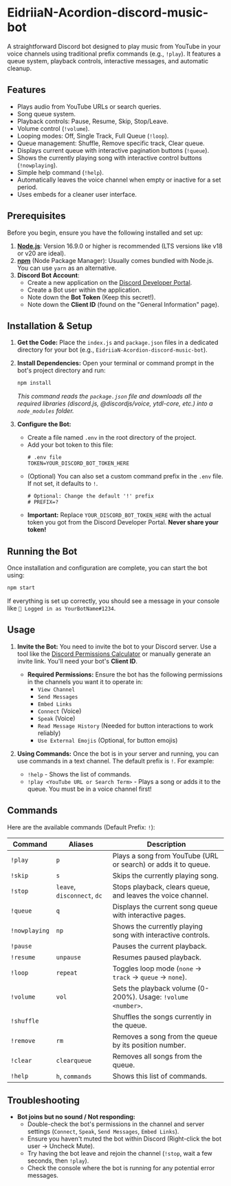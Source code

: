 # EidriiaN-Acordion-discord-music-bot

A straightforward Discord bot designed to play music from YouTube in your voice channels using traditional prefix commands (e.g., `!play`). It features a queue system, playback controls, interactive messages, and automatic cleanup.

## Features

- Plays audio from YouTube URLs or search queries.
- Song queue system.
- Playback controls: Pause, Resume, Skip, Stop/Leave.
- Volume control (`!volume`).
- Looping modes: Off, Single Track, Full Queue (`!loop`).
- Queue management: Shuffle, Remove specific track, Clear queue.
- Displays current queue with interactive pagination buttons (`!queue`).
- Shows the currently playing song with interactive control buttons (`!nowplaying`).
- Simple help command (`!help`).
- Automatically leaves the voice channel when empty or inactive for a set period.
- Uses embeds for a cleaner user interface.

## Prerequisites

Before you begin, ensure you have the following installed and set up:

1.  **[Node.js](https://nodejs.org/)**: Version 16.9.0 or higher is recommended (LTS versions like v18 or v20 are ideal).
2.  **[npm](https://www.npmjs.com/)** (Node Package Manager): Usually comes bundled with Node.js. You can use `yarn` as an alternative.
3.  **Discord Bot Account**:
    - Create a new application on the [Discord Developer Portal](https://discord.com/developers/applications).
    - Create a Bot user within the application.
    - Note down the **Bot Token** (Keep this secret!).
    - Note down the **Client ID** (found on the "General Information" page).

## Installation & Setup

1.  **Get the Code:** Place the `index.js` and `package.json` files in a dedicated directory for your bot (e.g., `EidriiaN-Acordion-discord-music-bot`).

2.  **Install Dependencies:** Open your terminal or command prompt in the bot's project directory and run:

    ```bash
    npm install
    ```

    _This command reads the `package.json` file and downloads all the required libraries (discord.js, @discordjs/voice, ytdl-core, etc.) into a `node_modules` folder._

3.  **Configure the Bot:**
    - Create a file named `.env` in the root directory of the project.
    - Add your bot token to this file:
      ```env
      # .env file
      TOKEN=YOUR_DISCORD_BOT_TOKEN_HERE
      ```
    - (Optional) You can also set a custom command prefix in the `.env` file. If not set, it defaults to `!`.
      ```env
      # Optional: Change the default '!' prefix
      # PREFIX=?
      ```
    - **Important:** Replace `YOUR_DISCORD_BOT_TOKEN_HERE` with the actual token you got from the Discord Developer Portal. **Never share your token!**

## Running the Bot

Once installation and configuration are complete, you can start the bot using:

```bash
npm start
```

If everything is set up correctly, you should see a message in your console like `🚀 Logged in as YourBotName#1234`.

## Usage

1.  **Invite the Bot:** You need to invite the bot to your Discord server. Use a tool like the [Discord Permissions Calculator](https://discordapi.com/permissions.html) or manually generate an invite link. You'll need your bot's **Client ID**.

    - **Required Permissions:** Ensure the bot has the following permissions in the channels you want it to operate in:
      - `View Channel`
      - `Send Messages`
      - `Embed Links`
      - `Connect` (Voice)
      - `Speak` (Voice)
      - `Read Message History` (Needed for button interactions to work reliably)
      - `Use External Emojis` (Optional, for button emojis)

2.  **Using Commands:** Once the bot is in your server and running, you can use commands in a text channel. The default prefix is `!`. For example:
    - `!help` - Shows the list of commands.
    - `!play <YouTube URL or Search Term>` - Plays a song or adds it to the queue. You must be in a voice channel first!

## Commands

Here are the available commands (Default Prefix: `!`):

| Command       | Aliases                     | Description                                                    |
| ------------- | --------------------------- | -------------------------------------------------------------- |
| `!play`       | `p`                         | Plays a song from YouTube (URL or search) or adds it to queue. |
| `!skip`       | `s`                         | Skips the currently playing song.                              |
| `!stop`       | `leave`, `disconnect`, `dc` | Stops playback, clears queue, and leaves the voice channel.    |
| `!queue`      | `q`                         | Displays the current song queue with interactive pages.        |
| `!nowplaying` | `np`                        | Shows the currently playing song with interactive controls.    |
| `!pause`      |                             | Pauses the current playback.                                   |
| `!resume`     | `unpause`                   | Resumes paused playback.                                       |
| `!loop`       | `repeat`                    | Toggles loop mode (`none` -> `track` -> `queue` -> `none`).    |
| `!volume`     | `vol`                       | Sets the playback volume (0-200%). Usage: `!volume <number>`.  |
| `!shuffle`    |                             | Shuffles the songs currently in the queue.                     |
| `!remove`     | `rm`                        | Removes a song from the queue by its position number.          |
| `!clear`      | `clearqueue`                | Removes all songs from the queue.                              |
| `!help`       | `h`, `commands`             | Shows this list of commands.                                   |

## Troubleshooting

- **Bot joins but no sound / Not responding:**
  - Double-check the bot's permissions in the channel and server settings (`Connect`, `Speak`, `Send Messages`, `Embed Links`).
  - Ensure you haven't muted the bot within Discord (Right-click the bot user -> Uncheck Mute).
  - Try having the bot leave and rejoin the channel (`!stop`, wait a few seconds, then `!play`).
  - Check the console where the bot is running for any potential error messages.
